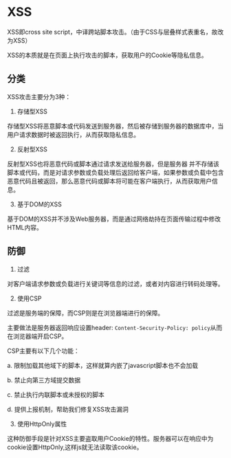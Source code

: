 # XSS

XSS即cross site script，中译跨站脚本攻击。（由于CSS与层叠样式表重名，故改为XSS）

XSS的本质就是在页面上执行攻击的脚本，获取用户的Cookie等隐私信息。

## 分类

XSS攻击主要分为3种：
1. 存储型XSS

存储型XSS将恶意脚本或代码发送到服务器，然后被存储到服务器的数据库中，当用户请求数据时被返回执行，从而获取隐私信息。

2. 反射型XSS

反射型XSS也将恶意代码或脚本通过请求发送给服务器，但是服务器
并不存储该脚本或代码，而是对请求参数或负载处理后返回给客户端，如果参数或负载中包含恶意代码且被返回，那么恶意代码或脚本将可能在客户端执行，从而获取用户信息。

3. 基于DOM的XSS

基于DOM的XSS并不涉及Web服务器，而是通过网络劫持在页面传输过程中修改HTML内容。

## 防御

1. 过滤

对客户端请求参数或负载进行关键词等信息的过滤，或者对内容进行转码处理等。

2. 使用CSP

过滤是服务端的保障，而CSP则是在浏览器端进行的保障。

主要做法是服务器返回响应设置header: `Content-Security-Policy: policy`从而在浏览器端开启CSP。

CSP主要有以下几个功能：

a. 限制加载其他域下的脚本，这样就算内嵌了javascript脚本也不会加载

b. 禁止向第三方域提交数据

c. 禁止执行内联脚本或未授权的脚本

d. 提供上报机制，帮助我们修复XSS攻击漏洞


3. 使用HttpOnly属性

这种防御手段是针对XSS主要盗取用户Cookie的特性。服务器可以在响应中为cookie设置HttpOnly,这样js就无法读取该cookie。

